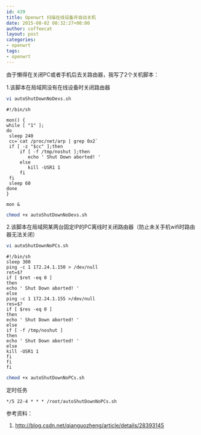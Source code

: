 ```yaml
---
id: 439
title: Openwrt 扫描在线设备并自动关机
date: 2015-08-02 08:32:27+00:00
author: coffeecat
layout: post
categories:
- openwrt
tags:
- openwrt
---
```

由于懒得在关闭PC或者手机后去关路由器，我写了2个关机脚本：

1.该脚本在局域网没有在线设备时关闭路由器

```sh
vi autoShutDownNoDevs.sh 
```

```vim
#!/bin/sh

mon() {
while [ "1" ];
do
 sleep 240
 cc=`cat /proc/net/arp | grep 0x2`
 if [ -z "$cc" ];then
     if [ -f /tmp/noshut ];then
        echo ' Shut Down aborted! '
     else
        kill -USR1 1
     fi
 fi
 sleep 60
done
}

mon &
```

```sh
chmod +x autoShutDownNoDevs.sh
```

2.该脚本在局域网某两台固定IP的PC离线时关闭路由器（防止未关手机wifi时路由器无法关闭）

```sh
vi autoShutDownNoPCs.sh
```

```vim
#!/bin/sh
sleep 300
ping -c 1 172.24.1.150 > /dev/null
ret=$?
if [ $ret -eq 0 ]
then
echo ' Shut Down aborted! '
else
ping -c 1 172.24.1.155 >/dev/null
res=$?
if [ $res -eq 0 ]
then
echo ' Shut Down aborted! '
else
if [ -f /tmp/noshut ]
then
echo ' Shut Down aborted! '
else
kill -USR1 1
fi
fi
fi

```

```sh
chmod +x autoShutDownNoPCs.sh
```

定时任务

```vim
*/5 22-4 * * * /root/autoShutDownNoPCs.sh
```

参考资料：  
1. http://blog.csdn.net/qianguozheng/article/details/28393145